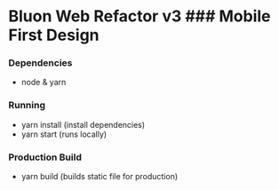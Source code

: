 # Bluon Web Refactor v3  ### Mobile First Design 

### Dependencies 
- node & yarn 

### Running 
- yarn install (install dependencies) 
- yarn start (runs locally) 

### Production Build  
- yarn build (builds static file for production) 
